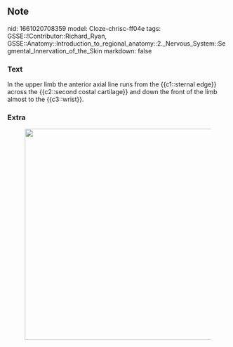 ## Note
nid: 1661020708359
model: Cloze-chrisc-ff04e
tags: GSSE::!Contributor::Richard_Ryan, GSSE::Anatomy::Introduction_to_regional_anatomy::2._Nervous_System::Segmental_Innervation_of_the_Skin
markdown: false

### Text
<div class='toggle'>
  In the upper limb the anterior axial line runs from the
  {{c1::sternal edge}} across the {{c2::second costal cartilage}}
  and down the front of the limb almost to the {{c3::wrist}}.
</div>

### Extra
<figure id="1f6e720b-1383-4f15-98b6-7fe3216e4a13" class="image">
  <a href= 
  "Segmental%20Innervation%20of%20the%20Skin%20e218fc1cea564038acdf1e0c547899fa/Untitled%201.png">
  <img style="width:481px" src= 
  "d1b39ba0f1095c2b3ce207c2c413580ebd3e22e8.png"></a>
</figure>
